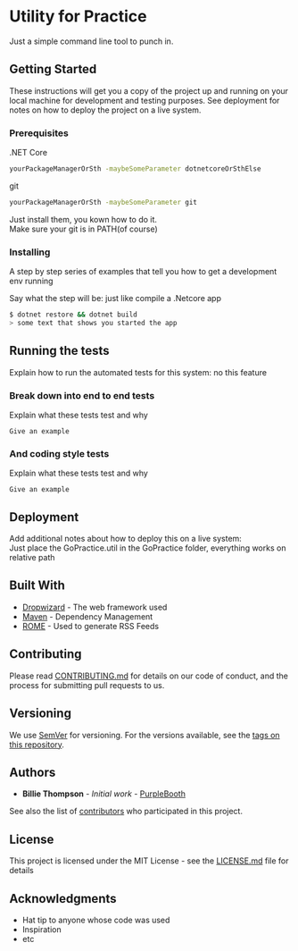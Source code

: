 # Utility for Practice

Just a simple command line tool to punch in.

## Getting Started

These instructions will get you a copy of the project up and running on your local machine for development and testing purposes. See deployment for notes on how to deploy the project on a live system.

### Prerequisites

.NET Core

```bash
yourPackageManagerOrSth -maybeSomeParameter dotnetcoreOrSthElse
```

git

```bash
yourPackageManagerOrSth -maybeSomeParameter git
```

Just install them, you kown how to do it.  
Make sure your git is in PATH(of course)

### Installing

A step by step series of examples that tell you how to get a development env running

Say what the step will be: just like compile a .Netcore app

```bash
$ dotnet restore && dotnet build
> some text that shows you started the app
```

## Running the tests

Explain how to run the automated tests for this system: no this feature

### Break down into end to end tests

Explain what these tests test and why

```
Give an example
```

### And coding style tests

Explain what these tests test and why

```
Give an example
```

## Deployment

Add additional notes about how to deploy this on a live system:  
Just place the GoPractice.util in the GoPractice folder, everything works on relative path

## Built With

* [Dropwizard](http://www.dropwizard.io/1.0.2/docs/) - The web framework used
* [Maven](https://maven.apache.org/) - Dependency Management
* [ROME](https://rometools.github.io/rome/) - Used to generate RSS Feeds

## Contributing

Please read [CONTRIBUTING.md](https://gist.github.com/PurpleBooth/b24679402957c63ec426) for details on our code of conduct, and the process for submitting pull requests to us.

## Versioning

We use [SemVer](http://semver.org/) for versioning. For the versions available, see the [tags on this repository](https://github.com/your/project/tags).

## Authors

* **Billie Thompson** - *Initial work* - [PurpleBooth](https://github.com/PurpleBooth)

See also the list of [contributors](https://github.com/your/project/contributors) who participated in this project.

## License

This project is licensed under the MIT License - see the [LICENSE.md](LICENSE.md) file for details

## Acknowledgments

* Hat tip to anyone whose code was used
* Inspiration
* etc

